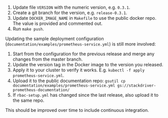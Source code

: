 1.  Update file `VERSION` with the numeric version, e.g. `0.3.1`.
1.  Create a git branch for the version, e.g. `release-0.3.1`.
1.  Update `DOCKER_IMAGE_NAME` in `Makefile` to use the public docker repo. The value is provided and commented out.
1.  Run `make push`.

Updating the sample deployment configuration (`documentation/examples/prometheus-service.yml`) is still more involved:
1.  Start from the configuration for the previous release and merge any changes from the master branch.
1.  Update the version tag in the Docker image to the version you released.
1.  Apply it to your cluster to verify it works. E.g. `kubectl -f apply prometheus-service.yml`.
1.  Upload it to the public documentation repo: `gsutil cp documentation/examples/prometheus-service.yml gs://stackdriver-prometheus-documentation/`
1.  If `rbac-setup.yml` has changed since the last release, also upload it to the same repo.

This should be improved over time to include continuous integration.
